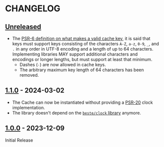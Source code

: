 # CHANGELOG

## [Unreleased]

* The [PSR-6 definition on what makes a valid cache key](https://www.php-fig.org/psr/psr-6/#definitions), it is said that
  keys must support keys consisting of the characters `A-Z`, `a-z`, `0-9`, `_`, and `.` in any order in UTF-8
  encoding and a length of up to 64 characters. Implementing libraries MAY support additional characters and encodings
  or longer lengths, but must support at least that minimum.
  * Dashes (`-`) are now allowed in cache keys.
  * The arbitrary maximum key length of 64 characters has been removed.


## [1.1.0] - 2024-03-02

* The Cache can now be instantiated without providing a [PSR-20](https://www.php-fig.org/psr/psr-20/) clock implementation.
* The library doesn't depend on the [`beste/clock` library](https://github.com/beste/clock) anymore.

## [1.0.0] - 2023-12-09

Initial Release

[Unreleased]: https://github.com/beste/in-memory-cache-php/compare/1.1.0...main
[1.1.0]: https://github.com/beste/in-memory-cache-php/compare/1.0.0...1.1.0
[1.0.0]: https://github.com/beste/in-memory-cache-php/tree/1.0.0
